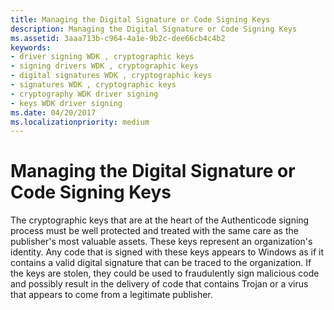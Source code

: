 ```yaml
---
title: Managing the Digital Signature or Code Signing Keys
description: Managing the Digital Signature or Code Signing Keys
ms.assetid: 3aaa713b-c964-4a1e-9b2c-dee66cb4c4b2
keywords:
- driver signing WDK , cryptographic keys
- signing drivers WDK , cryptographic keys
- digital signatures WDK , cryptographic keys
- signatures WDK , cryptographic keys
- cryptography WDK driver signing
- keys WDK driver signing
ms.date: 04/20/2017
ms.localizationpriority: medium
---
```


# Managing the Digital Signature or Code Signing Keys


The cryptographic keys that are at the heart of the Authenticode signing process must be well protected and treated with the same care as the publisher's most valuable assets. These keys represent an organization's identity. Any code that is signed with these keys appears to Windows as if it contains a valid digital signature that can be traced to the organization. If the keys are stolen, they could be used to fraudulently sign malicious code and possibly result in the delivery of code that contains Trojan or a virus that appears to come from a legitimate publisher.


 

 






